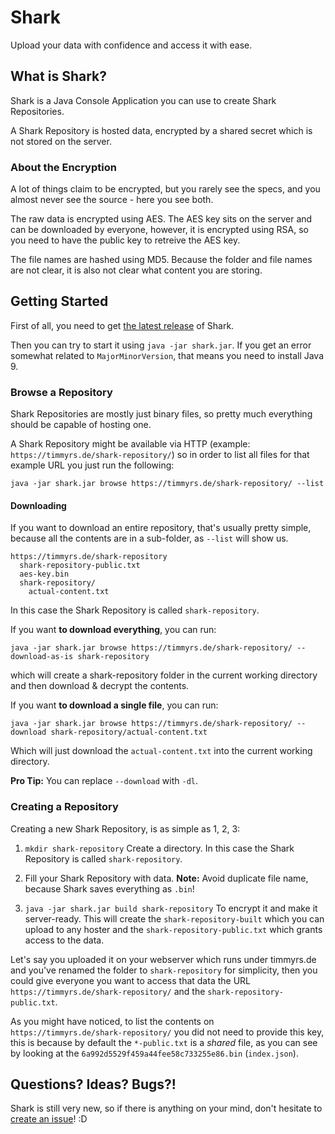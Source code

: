 # Shark

Upload your data with confidence and access it with ease.

## What is Shark?

Shark is a Java Console Application you can use to create Shark Repositories.

A Shark Repository is hosted data, encrypted by a shared secret which is not stored on the server.

### About the Encryption

A lot of things claim to be encrypted, but you rarely see the specs, and you almost never see the source - here you see both.

The raw data is encrypted using AES. The AES key sits on the server and can be downloaded by everyone, however, it is encrypted using RSA, so you need to have the public key to retreive the AES key.

The file names are hashed using MD5. Because the folder and file names are not clear, it is also not clear what content you are storing.

## Getting Started

First of all, you need to get [the latest release](https://github.com/timmyrs/Shark/releases) of Shark.

Then you can try to start it using `java -jar shark.jar`. If you get an error somewhat related to `MajorMinorVersion`, that means you need to install Java 9.

### Browse a Repository

Shark Repositories are mostly just binary files, so pretty much everything should be capable of hosting one.

A Shark Repository might be available via HTTP (example: `https://timmyrs.de/shark-repository/`) so in order to list all files for that example URL you just run the following:

	java -jar shark.jar browse https://timmyrs.de/shark-repository/ --list

#### Downloading

If you want to download an entire repository, that's usually pretty simple, because all the contents are in a sub-folder, as `--list` will show us.

	https://timmyrs.de/shark-repository
	  shark-repository-public.txt
	  aes-key.bin
	  shark-repository/
	  	actual-content.txt

In this case the Shark Repository is called `shark-repository`.

If you want **to download everything**, you can run:

	java -jar shark.jar browse https://timmyrs.de/shark-repository/ --download-as-is shark-repository

which will create a shark-repository folder in the current working directory and then download & decrypt the contents.

If you want **to download a single file**, you can run:

	java -jar shark.jar browse https://timmyrs.de/shark-repository/ --download shark-repository/actual-content.txt

Which will just download the `actual-content.txt` into the current working directory.

**Pro Tip:** You can replace `--download` with `-dl`.

### Creating a Repository

Creating a new Shark Repository, is as simple as 1, 2, 3:

1. `mkdir shark-repository` Create a directory. In this case the Shark Repository is called `shark-repository`.

2. Fill your Shark Repository with data. **Note:** Avoid duplicate file name, because Shark saves everything as `.bin`!

3. `java -jar shark.jar build shark-repository` To encrypt it and make it server-ready. This will create the `shark-repository-built` which you can upload to any hoster and the `shark-repository-public.txt` which grants access to the data.

Let's say you uploaded it on your webserver which runs under timmyrs.de and you've renamed the folder to `shark-repository` for simplicity, then you could give everyone you want to access that data the URL `https://timmyrs.de/shark-repository/` and the `shark-repository-public.txt`.

As you might have noticed, to list the contents on `https://timmyrs.de/shark-repository/` you did not need to provide this key, this is because by default the `*-public.txt` is a _shared_ file, as you can see by looking at the `6a992d5529f459a44fee58c733255e86.bin` (`index.json`).

## Questions? Ideas? Bugs?!

Shark is still very new, so if there is anything on your mind, don't hesitate to [create an issue](https://github.com/timmyrs/Shark/issues)! :D
